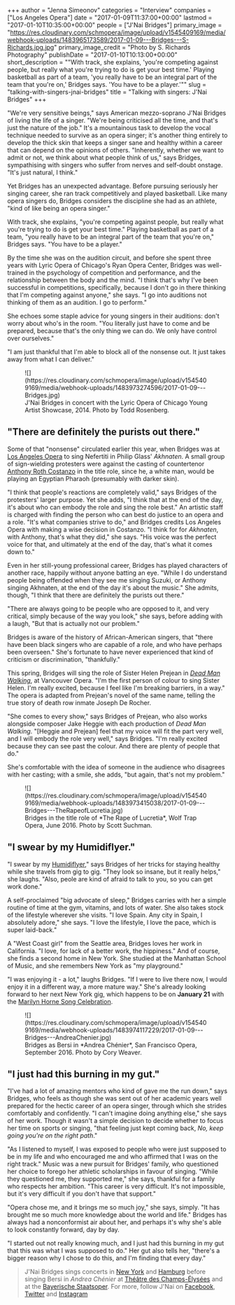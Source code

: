 +++
author = "Jenna Simeonov"
categories = "Interview"
companies = ["Los Angeles Opera"]
date = "2017-01-09T11:37:00+00:00"
lastmod = "2017-01-10T10:35:00+00:00"
people = ["J'Nai Bridges"]
primary_image = "https://res.cloudinary.com/schmopera/image/upload/v1545409169/media/webhook-uploads/1483965173589/2017-01-09---Bridges---S-Richards.jpg.jpg"
primary_image_credit = "Photo by S. Richards Photography"
publishDate = "2017-01-10T10:13:00+00:00"
short_description = "&quot;With track, she explains, &#039;you&#039;re competing against people, but really what you&#039;re trying to do is get your best time.&#039; Playing basketball as part of a team, &#039;you really have to be an integral part of the team that you&#039;re on,&#039; Bridges says. &#039;You have to be a player.&#039;&quot;"
slug = "talking-with-singers-jnai-bridges"
title = "Talking with singers: J&#039;Nai Bridges"
+++

"We're very sensitive beings," says American mezzo-soprano J'Nai Bridges of living the life of a singer. "We're being criticised all the time, and that's just the nature of the job." It's a mountainous task to develop the vocal technique needed to survive as an opera singer; it's another thing entirely to develop the thick skin that keeps a singer sane and healthy within a career that can depend on the opinions of others. "Inherently, whether we want to admit or not, we think about what people think of us," says Bridges, sympathising with singers who suffer from nerves and self-doubt onstage. "It's just natural, I think." 

Yet Bridges has an unexpected advantage. Before pursuing seriously her singing career, she ran track competitively and played basketball. Like many opera singers do, Bridges considers the discipline she had as an athlete, "kind of like being an opera singer."

With track, she explains, "you're competing against people, but really what you're trying to do is get your best time." Playing basketball as part of a team, "you really have to be an integral part of the team that you're on," Bridges says. "You have to be a player."

By the time she was on the audition circuit, and before she spent three years with Lyric Opera of Chicago's Ryan Opera Center, Bridges was well-trained in the psychology of competition and performance, and the relationship between the body and the mind. "I think that's why I've been successful in competitions, specifically, because I don't go in there thinking that I'm competing against anyone," she says. "I go into auditions not thinking of them as an audition. I go to perform."

She echoes some staple advice for young singers in their auditions: don't worry about who's in the room. "You literally just have to come and be prepared, because that's the only thing we can do. We only have control over ourselves."

"I am just thankful that I'm able to block all of the nonsense out. It just takes away from what I can deliver."

<figure data-type="image">
![](https://res.cloudinary.com/schmopera/image/upload/v1545409169/media/webhook-uploads/1483973274596/2017-01-09---Bridges.jpg)
<figcaption>J'Nai Bridges in concert with the Lyric Opera of Chicago Young Artist Showcase, 2014. Photo by Todd Rosenberg.</figcaption>
</figure>

## "There are definitely the purists out there."

Some of that "nonsense" circulated earlier this year, when Bridges was at [Los Angeles Opera](/scene/companies/los-angeles-opera/) to sing Nefertiti in Philip Glass' *Akhnaten*. A small group of sign-wielding protesters were against the casting of countertenor [Anthony Roth Costanzo](/scene/people/anthony-roth-costanzo/) in the title role, since he, a white man, would be playing an Egyptian Pharaoh (presumably with darker skin).

"I think that people's reactions are completely valid," says Bridges of the protesters' larger purpose. Yet she adds, "I think that at the end of the day, it's about who can embody the role and sing the role best." An artistic staff is charged with finding the person who can best do justice to an opera and a role. "It's what companies strive to do," and Bridges credits Los Angeles Opera with making a wise decision in Costanzo. "I think for for *Akhnaten*, with Anthony, that's what they did," she says. "His voice was the perfect voice for that, and ultimately at the end of the day, that's what it comes down to."

Even in her still-young professional career, Bridges has played characters of another race, happily without anyone batting an eye. "While I do understand people being offended when they see me singing Suzuki, or Anthony singing Akhnaten, at the end of the day it's about the music." She admits, though, "I think that there are definitely the purists out there."

"There are always going to be people who are opposed to it, and very critical, simply because of the way you look," she says, before adding with a laugh, "But that is actually not our problem."

Bridges is aware of the history of African-American singers, that "there have been black singers who are capable of a role, and who have perhaps been overseen." She's fortunate to have never experienced that kind of criticism or discrimination, "thankfully." 

This spring, Bridges will sing the role of Sister Helen Prejean in [*Dead Man Walking*](https://www.vancouveropera.ca/deadman-walking), at Vancouver Opera. "I'm the first person of colour to sing Sister Helen. I'm really excited, because I feel like I'm breaking barriers, in a way." The opera is adapted from Prejean's novel of the same name, telling the true story of death row inmate Joseph De Rocher.

"She comes to every show," says Bridges of Prejean, who also works alongside composer Jake Heggie with each production of *Dead Man Walking*. "[Heggie and Prejean] feel that my voice will fit the part very well, and I will embody the role very well," says Bridges. "I'm really excited because they can see past the colour. And there are plenty of people that do."

She's comfortable with the idea of someone in the audience who disagrees with her casting; with a smile, she adds, "but again, that's not my problem."

<figure data-type="image">
![](https://res.cloudinary.com/schmopera/image/upload/v1545409169/media/webhook-uploads/1483973415038/2017-01-09---Bridges---TheRapeofLucretia.jpg)
<figcaption>Bridges in the title role of *The Rape of Lucretia*, Wolf Trap Opera, June 2016. Photo by Scott Suchman.</figcaption>
</figure>

## "I swear by my Humidiflyer."

"I swear by my [Humidiflyer](http://humidiflyer.com/)," says Bridges of her tricks for staying healthy while she travels from gig to gig. "They look so insane, but it really helps," she laughs. "Also, peole are kind of afraid to talk to you, so you can get work done."

A self-proclaimed "big advocate of sleep," Bridges carries with her a simple routine of time at the gym, vitamins, and lots of water. She also takes stock of the lifestyle wherever she visits. "I love Spain. Any city in Spain, I absolutely adore," she says. "I love the lifestyle, I love the pace, which is super laid-back."

A "West Coast girl" from the Seattle area, Bridges loves her work in California. "I love, for lack of a better work, the hippiness." And of course, she finds a second home in New York. She studied at the Manhattan School of Music, and she remembers New York as "my playground."

"I was enjoying it - a lot," laughs Bridges. "If I were to live there now, I would enjoy it in a different way, a more mature way." She's already looking forward to her next New York gig, which happens to be on **January 21** with the [Marilyn Horne Song Celebration](http://www.carnegiehall.org/Calendar/2017/1/21/0730/PM/Marilyn-Horne-Song-Celebration/).

<figure data-type="image">
![](https://res.cloudinary.com/schmopera/image/upload/v1545409169/media/webhook-uploads/1483974117229/2017-01-09---Bridges---AndreaChenier.jpg)
<figcaption>Bridges as Bersi in *Andrea Chénier*, San Francisco Opera, September 2016. Photo by Cory Weaver.</figcaption>
</figure>

## "I just had this burning in my gut."

"I've had a lot of amazing mentors who kind of gave me the run down," says Bridges, who feels as though she was sent out of her academic years well prepared for the hectic career of an opera singer, through which she strides comfortably and confidently. "I can't imagine doing anything else," she says of her work. Though it wasn't a simple decision to decide whether to focus her time on sports or singing, "that feeling just kept coming back, *No, keep going you're on the right path*."

"As I listened to myself, I was exposed to people who were just supposed to be in my life and who encouraged me and who affirmed that I was on the right track." Music was a new pursuit for Bridges' family, who questioned her choice to forego her athletic scholarships in favour of singing. "While they questioned me, they supported me," she says, thankful for a family who respects her ambition. "This career is very difficult. It's not impossible, but it's very difficult if you don't have that support." 

"Opera chose me, and it brings me so much joy," she says, simply. "It has brought me so much more knowledge about the world and life." Bridges has always had a nonconformist air about her, and perhaps it's why she's able to look constantly forward, day by day.

"I started out not really knowing much, and I just had this burning in my gut that this was what I was supposed to do." Her gut also tells her, "there's a bigger reason why I chose to do this, and I'm finding that every day."

>J'Nai Bridges sings concerts in [New York](http://www.carnegiehall.org/Calendar/2017/1/21/0730/PM/Marilyn-Horne-Song-Celebration/) and [Hamburg](https://www.elbphilharmonie.de/en/whats-on/ndr-late-night/6953) before singing Bersi in *Andrea Chénier* at [Théâtre des Champs-Élysées](http://www.theatrechampselysees.fr/en/the-season/concert-version-of-opera/andrea-chenier-1) and at the [Bayerische Staatsoper](https://www.staatsoper.de/en/productioninfo/andrea-chenier.html). For more, follow J'Nai on [Facebook](https://www.facebook.com/jnaibridgesmezzo/?fref=ts), [Twitter](https://twitter.com/jnaimarie) and [Instagram](https://www.instagram.com/jnaibmezzo/)
